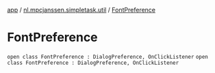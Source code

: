 [app](../../index.md) / [nl.mpcjanssen.simpletask.util](../index.md) / [FontPreference](.)

# FontPreference

`open class FontPreference : DialogPreference, OnClickListener`
`open class FontPreference : DialogPreference, OnClickListener`